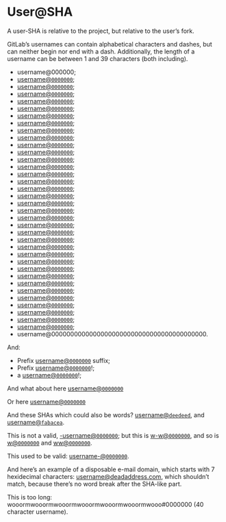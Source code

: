 # User@SHA

A user-SHA is relative to the project, but relative to the user’s fork.

GitLab’s usernames can contain alphabetical characters and dashes, but can neither begin nor end with a dash. Additionally, the length of a username can be between 1 and 39 characters (both including).

*   username@000000;
*   [username@`0000000`](https://gitlab.com/wooorm/username/commit/0000000);
*   [username@`0000000`](https://gitlab.com/wooorm/username/commit/00000000);
*   [username@`0000000`](https://gitlab.com/wooorm/username/commit/000000000);
*   [username@`0000000`](https://gitlab.com/wooorm/username/commit/0000000000);
*   [username@`0000000`](https://gitlab.com/wooorm/username/commit/00000000000);
*   [username@`0000000`](https://gitlab.com/wooorm/username/commit/000000000000);
*   [username@`0000000`](https://gitlab.com/wooorm/username/commit/0000000000000);
*   [username@`0000000`](https://gitlab.com/wooorm/username/commit/00000000000000);
*   [username@`0000000`](https://gitlab.com/wooorm/username/commit/000000000000000);
*   [username@`0000000`](https://gitlab.com/wooorm/username/commit/0000000000000000);
*   [username@`0000000`](https://gitlab.com/wooorm/username/commit/00000000000000000);
*   [username@`0000000`](https://gitlab.com/wooorm/username/commit/000000000000000000);
*   [username@`0000000`](https://gitlab.com/wooorm/username/commit/0000000000000000000);
*   [username@`0000000`](https://gitlab.com/wooorm/username/commit/00000000000000000000);
*   [username@`0000000`](https://gitlab.com/wooorm/username/commit/000000000000000000000);
*   [username@`0000000`](https://gitlab.com/wooorm/username/commit/0000000000000000000000);
*   [username@`0000000`](https://gitlab.com/wooorm/username/commit/00000000000000000000000);
*   [username@`0000000`](https://gitlab.com/wooorm/username/commit/000000000000000000000000);
*   [username@`0000000`](https://gitlab.com/wooorm/username/commit/0000000000000000000000000);
*   [username@`0000000`](https://gitlab.com/wooorm/username/commit/00000000000000000000000000);
*   [username@`0000000`](https://gitlab.com/wooorm/username/commit/000000000000000000000000000);
*   [username@`0000000`](https://gitlab.com/wooorm/username/commit/0000000000000000000000000000);
*   [username@`0000000`](https://gitlab.com/wooorm/username/commit/00000000000000000000000000000);
*   [username@`0000000`](https://gitlab.com/wooorm/username/commit/000000000000000000000000000000);
*   [username@`0000000`](https://gitlab.com/wooorm/username/commit/0000000000000000000000000000000);
*   [username@`0000000`](https://gitlab.com/wooorm/username/commit/00000000000000000000000000000000);
*   [username@`0000000`](https://gitlab.com/wooorm/username/commit/000000000000000000000000000000000);
*   [username@`0000000`](https://gitlab.com/wooorm/username/commit/0000000000000000000000000000000000);
*   [username@`0000000`](https://gitlab.com/wooorm/username/commit/00000000000000000000000000000000000);
*   [username@`0000000`](https://gitlab.com/wooorm/username/commit/00000000000000000000000000000000000);
*   [username@`0000000`](https://gitlab.com/wooorm/username/commit/000000000000000000000000000000000000);
*   [username@`0000000`](https://gitlab.com/wooorm/username/commit/0000000000000000000000000000000000000);
*   [username@`0000000`](https://gitlab.com/wooorm/username/commit/00000000000000000000000000000000000000);
*   [username@`0000000`](https://gitlab.com/wooorm/username/commit/000000000000000000000000000000000000000);
*   [username@`0000000`](https://gitlab.com/wooorm/username/commit/0000000000000000000000000000000000000000);
*   username@00000000000000000000000000000000000000000.

And:

*   Prefix [username@`0000000`](https://gitlab.com/wooorm/username/commit/0000000) suffix;
*   Prefix [username@`0000000`](https://gitlab.com/wooorm/username/commit/0000000)!;
*   a [username@`0000000`](https://gitlab.com/wooorm/username/commit/0000000)!;

And what about here
[username@`0000000`](https://gitlab.com/wooorm/username/commit/0000000)

Or here
[username@`0000000`](https://gitlab.com/wooorm/username/commit/0000000)

And these SHAs which could also be words? [username@`deedeed`](https://gitlab.com/wooorm/username/commit/deedeed), and [username@`fabacea`](https://gitlab.com/wooorm/username/commit/fabaceae).

This is not a valid, [-username@`0000000`](https://gitlab.com/wooorm/-username/commit/0000000); but this is [w-w@`0000000`](https://gitlab.com/wooorm/w-w/commit/0000000), and so is [w@`0000000`](https://gitlab.com/wooorm/w/commit/0000000) and [ww@`0000000`](https://gitlab.com/wooorm/ww/commit/0000000).

This used to be valid: [username-@`0000000`](https://gitlab.com/wooorm/username-/commit/0000000).

And here’s an example of a disposable e-mail domain, which starts with 7 hexidecimal characters: username@deadaddress.com, which shouldn’t match, because there’s no word break after the SHA-like part.

This is too long: wooormwooormwooormwooormwooormwooormwooo#0000000 (40 character username).
